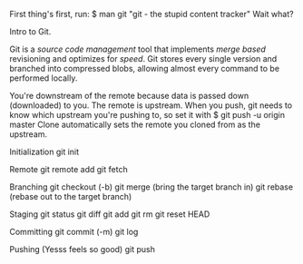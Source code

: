 First thing's first, run:
        $ man git
"git - the stupid content tracker"
Wait what? 

Intro to Git.

Git is a <em>source code management</em> tool that implements <em>merge based</em> revisioning and optimizes for <em>speed</em>.
Git stores every single version and branched into compressed blobs, allowing almost every command to be performed locally.


You're downstream of the remote because data is passed down (downloaded) to you. The remote is upstream.
When you push, git needs to know which upstream you're pushing to, so set it with
$ git push -u origin master
Clone automatically sets the remote you cloned from as the upstream.

Initialization
git init

Remote
git remote add
git fetch

Branching
git checkout (-b)
git merge (bring the target branch in)
git rebase (rebase out to the target branch)

Staging
git status
git diff
git add
git rm
git reset HEAD

Committing
git commit (-m)
git log

Pushing (Yesss feels so good)
git push
